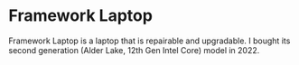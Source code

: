 # Framework Laptop

Framework Laptop is a laptop that is repairable and upgradable. I bought its second generation (Alder Lake, 12th Gen Intel Core) model in 2022.
